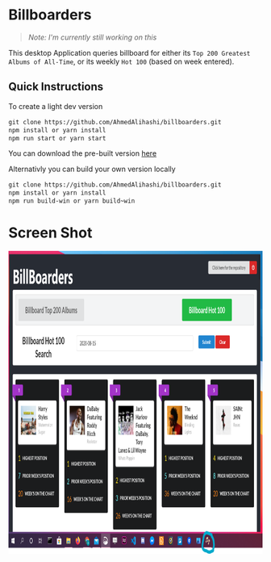 # Billboarders

> _Note: I'm currently still working on this_

This desktop Application queries billboard for either its `Top 200 Greatest Albums of All-Time`, or its weekly `Hot 100` (based on week entered).

## Quick Instructions

To create a light dev version

```
git clone https://github.com/AhmedAlihashi/billboarders.git
npm install or yarn install
npm run start or yarn start
```

You can download the pre-built version [here](https://mega.nz/file/3i5EjaJD#dYnes6lGALsFS333mzPPd2Cgsb27YCaxgsq4Cv-hR70)

Alternativly you can build your own version locally

```
git clone https://github.com/AhmedAlihashi/billboarders.git
npm install or yarn install
npm run build-win or yarn build~win
```

# Screen Shot

<img src='./github/v2.png' height='600' width='800' ></img>

